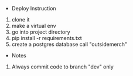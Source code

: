 * Deploy Instruction

1. clone it
2. make a virtual env
3. go into project directory
4. pip install -r requirements.txt
5. create a postgres database call "outsidemerch"

* Notes

1. Always commit code to branch "dev" only

